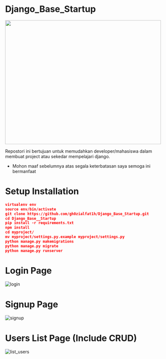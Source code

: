 # Django_Base_Startup

  <p align="center"><img height="400px" width="100%" src="https://user-images.githubusercontent.com/47023016/69385731-e1e93f00-0cf2-11ea-81c3-95bbefd883c2.jpg"></p>
  
  
  Repostori ini bertujuan untuk memudahkan developer/mahasiswa dalam membuat project atau sekedar mempelajari django.
  
  - Mohon maaf sebelumnya atas segala keterbatasan saya semoga ini bermanfaat

# Setup Installation

```json
virtualenv env
source env/bin/activate
git clone https://github.com/gh0zialfat1h/Django_Base_Startup.git
cd Django_Base__Startup
pip install -r requirements.txt
npm install
cd myproject/
mv myproject/settings.py.example myproject/settings.py
python manage.py makemigrations
python manage.py migrate
python manage.py runserver
```

# Login Page

![login](https://user-images.githubusercontent.com/47023016/69348814-5dbe9980-0ca9-11ea-8bb5-6cef77864050.png)

# Signup Page

![signup](https://user-images.githubusercontent.com/47023016/69349160-e4737680-0ca9-11ea-97e4-0844806f84b5.png)

# Users List Page (Include CRUD)

![list_users](https://user-images.githubusercontent.com/47023016/69349211-f9500a00-0ca9-11ea-8c92-d11a9db14e20.png)
